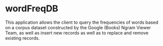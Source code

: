 # wordFreqDB
This application allows the client to query the frequencies of words based on a corpus dataset constructed by the Google (Books) Ngram Viewer Team, as well as insert new records as well as to replace and remove existing records.
